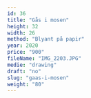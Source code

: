 ```yaml
---
id: 36
title: "Gås i mosen"
height: 32
width: 26
method: "Blyant på papir"
year: 2020
price: "900"
fileName: "IMG_2203.JPG"
medie: "drawing"
draft: "no"
slug: "gaas-i-mosen"
weight: "80"
---
```

